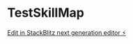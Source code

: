 # TestSkillMap

[Edit in StackBlitz next generation editor ⚡️](https://stackblitz.com/~/github.com/smmmmith/TestSkillMap)